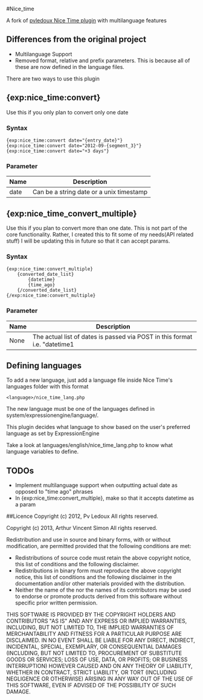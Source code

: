 #Nice_time

A fork of [pvledoux Nice Time plugin](https://github.com/pvledoux/Nice_time.ee2_addon) with multilanguage features

## Differences from the original project
* Multilanguage Support
* Removed format, relative and prefix parameters. This is because all of these are now defined in the language files. 

There are two ways to use this plugin

## {exp:nice_time:convert}

Use this if you only plan to convert only one date

### Syntax
```
{exp:nice_time:convert date="{entry_date}"}
{exp:nice_time:convert date="2012-09-{segment_3}"}
{exp:nice_time:convert date="+3 days"}
```

### Parameter
| Name  | Description | 
|-------|-------------|
|date	|Can be a string date or a unix timestamp|

## {exp:nice_time_convert_multiple}

Use this if you plan to convert more than one date.
This is not part of the core functionality. Rather, I created this to fit some of my needs(API related stuff)
I will be updating this in future so that it can accept params.

### Syntax
```
{exp:nice_time:convert_multiple}
	{converted_date_list}
		{datetime}
		{time_ago}
	{/converted_date_list}
{/exp:nice_time:convert_multiple}
```

### Parameter
| Name  | Description | 
|-------|-------------|
|None	|The actual list of dates is passed via POST in this format i.e. "datetime1|datetime2|datetime3|..." e.g. "2013-08-23T20:37:21+12:00|2013-08-22T19:08:29+12:00"|	

## Defining languages

To add a new language, just add a language file inside Nice Time's languages folder 
with this format 

```
<language>/nice_time_lang.php
```

The new language must be one of the languages defined in system/expressionengine/language/.

This plugin decides what language to show based on the user's preferred language as set by ExpressionEngine

Take a look at languages/english/nice_time_lang.php to know what language variables to define.

## TODOs
* Implement multilanguage support when outputting actual date as opposed to "time ago" phrases
* In {exp:nice_time:convert_multiple}, make so that it accepts datetime as a param

##Licence
Copyright (c) 2012, Pv Ledoux All rights reserved.

Copyright (c) 2013, Arthur Vincent Simon All rights reserved.

Redistribution and use in source and binary forms, with or without modification, are permitted provided that the following conditions are met:

* Redistributions of source code must retain the above copyright notice, this list of conditions and the following disclaimer.
* Redistributions in binary form must reproduce the above copyright notice, this list of conditions and the following disclaimer in the documentation and/or other materials provided with the distribution.
* Neither the name of the <organization> nor the names of its contributors may be used to endorse or promote products derived from this software without specific prior written permission.

THIS SOFTWARE IS PROVIDED BY THE COPYRIGHT HOLDERS AND CONTRIBUTORS "AS IS" AND ANY EXPRESS OR IMPLIED WARRANTIES, INCLUDING, BUT NOT LIMITED TO, THE IMPLIED WARRANTIES OF MERCHANTABILITY AND FITNESS FOR A PARTICULAR PURPOSE ARE DISCLAIMED. IN NO EVENT SHALL <COPYRIGHT HOLDER> BE LIABLE FOR ANY DIRECT, INDIRECT, INCIDENTAL, SPECIAL, EXEMPLARY, OR CONSEQUENTIAL DAMAGES (INCLUDING, BUT NOT LIMITED TO, PROCUREMENT OF SUBSTITUTE GOODS OR SERVICES; LOSS OF USE, DATA, OR PROFITS; OR BUSINESS INTERRUPTION) HOWEVER CAUSED AND ON ANY THEORY OF LIABILITY, WHETHER IN CONTRACT, STRICT LIABILITY, OR TORT (INCLUDING NEGLIGENCE OR OTHERWISE) ARISING IN ANY WAY OUT OF THE USE OF THIS SOFTWARE, EVEN IF ADVISED OF THE POSSIBILITY OF SUCH DAMAGE.